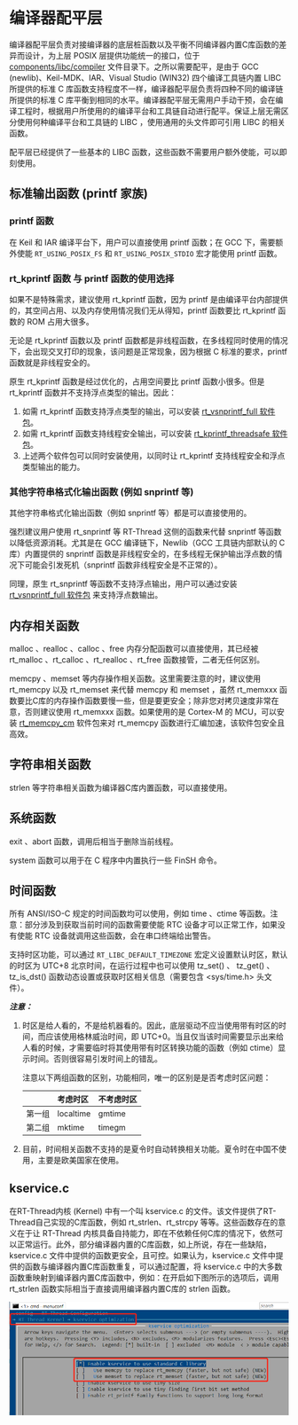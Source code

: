 # 编译器配平层

编译器配平层负责对接编译器的底层桩函数以及平衡不同编译器内置C库函数的差异而设计，为上层 POSIX 层提供功能统一的接口，位于 [components/libc/compiler](https://github.com/RT-Thread/rt-thread/tree/master/components/libc/compilers) 文件目录下。之所以需要配平，是由于 GCC (newlib)、Keil-MDK、IAR、Visual Studio (WIN32) 四个编译工具链内置 LIBC 所提供的标准 C 库函数支持程度不一样，编译器配平层负责将四种不同的编译链所提供的标准 C 库平衡到相同的水平。编译器配平层无需用户手动干预，会在编译工程时，根据用户所使用的的编译平台和工具链自动进行配平。保证上层无需区分使用何种编译平台和工具链的 LIBC ，使用通用的头文件即可引用 LIBC 的相关函数。

配平层已经提供了一些基本的 LIBC 函数，这些函数不需要用户额外使能，可以即刻使用。

## 标准输出函数 (printf 家族)

### printf 函数

在 Keil 和 IAR 编译平台下，用户可以直接使用 printf 函数；在 GCC 下，需要额外使能 `RT_USING_POSIX_FS` 和 `RT_USING_POSIX_STDIO` 宏才能使用 printf 函数。

### rt_kprintf 函数 与 printf 函数的使用选择

如果不是特殊需求，建议使用 rt_kprintf 函数，因为 printf 是由编译平台内部提供的，其空间占用、以及内存使用情况我们无从得知，printf 函数要比 rt_kprintf 函数的 ROM 占用大很多。

无论是 rt_kprintf 函数以及 printf 函数都是非线程函数，在多线程同时使用的情况下，会出现交叉打印的现象，该问题是正常现象，因为根据 C 标准的要求，printf 函数就是非线程安全的。

原生 rt_kprintf 函数是经过优化的，占用空间要比 printf 函数小很多。但是 rt_kprintf 函数并不支持浮点类型的输出。因此：

1. 如需 rt_kprintf 函数支持浮点类型的输出，可以安装 [rt_vsnprintf_full 软件包](https://github.com/mysterywolf/rt_vsnprintf_full)。
2. 如需 rt_kprintf 函数支持线程安全输出，可以安装 [rt_kprintf_threadsafe 软件包](https://github.com/mysterywolf/rt_kprintf_threadsafe)。
3. 上述两个软件包可以同时安装使用，以同时让 rt_kprintf 支持线程安全和浮点类型输出的能力。

### 其他字符串格式化输出函数 (例如 snprintf 等)

其他字符串格式化输出函数（例如 snprintf 等）都是可以直接使用的。

强烈建议用户使用 rt_snprintf 等 RT-Thread 这侧的函数来代替 snprintf 等函数以降低资源消耗。尤其是在 GCC 编译链下，Newlib（GCC 工具链内部默认的 C 库）内置提供的 snprintf 函数是非线程安全的，在多线程无保护输出浮点数的情况下可能会引发死机（snprintf 函数非线程安全是不正常的）。

同理，原生 rt_snprintf 等函数不支持浮点输出，用户可以通过安装 [rt_vsnprintf_full 软件包](https://github.com/mysterywolf/rt_vsnprintf_full) 来支持浮点数输出。

## 内存相关函数

malloc 、realloc 、calloc 、free 内存分配函数可以直接使用，其已经被 rt_malloc 、rt_calloc 、rt_realloc 、rt_free 函数接管，二者无任何区别。

memcpy 、memset 等内存操作相关函数。这里需要注意的时，建议使用 rt_memcpy 以及 rt_memset 来代替 memcpy 和 memset ，虽然 rt_memxxx 函数要比C库的内存操作函数要慢一些，但是要更安全；除非您对拷贝速度非常在意，否则建议使用 rt_memxxx 函数。如果使用的是 Cortex-M 的 MCU，可以安装 [rt_memcpy_cm](https://github.com/mysterywolf/rt_memcpy_cm) 软件包来对 rt_memcpy 函数进行汇编加速，该软件包安全且高效。

## 字符串相关函数

strlen 等字符串相关函数为编译器C库内置函数，可以直接使用。

## 系统函数

exit 、abort 函数，调用后相当于删除当前线程。

system 函数可以用于在 C 程序中内置执行一些 FinSH 命令。

## 时间函数

所有 ANSI/ISO-C 规定的时间函数均可以使用，例如 time 、ctime 等函数。注意：部分涉及到获取当前时间的函数需要使能 RTC 设备才可以正常工作，如果没有使能 RTC 设备就调用这些函数，会在串口终端给出警告。

支持时区功能，可以通过 `RT_LIBC_DEFAULT_TIMEZONE` 宏定义设置默认时区，默认的时区为 UTC+8 北京时间，在运行过程中也可以使用 tz_set() 、 tz_get() 、 tz_is_dst() 函数动态设置或获取时区相关信息（需要包含 <sys/time.h> 头文件）。

***注意：***

1. 时区是给人看的，不是给机器看的。因此，底层驱动不应当使用带有时区的时间，而应该使用格林威治时间，即 UTC+0。当且仅当该时间需要显示出来给人看的时候，才需要临时将其使用带有时区转换功能的函数（例如 ctime）显示时间。否则很容易引发时间上的错乱。

   注意以下两组函数的区别，功能相同，唯一的区别是是否考虑时区问题：

   |        | 考虑时区  | 不考虑时区 |
   | ------ | --------- | ---------- |
   | 第一组 | localtime | gmtime     |
   | 第二组 | mktime    | timegm     |

2. 目前，时间相关函数不支持的是夏令时自动转换相关功能。夏令时在中国不使用，主要是欧美国家在使用。

## kservice.c

在RT-Thread内核 (Kernel) 中有一个叫 kservice.c 的文件。该文件提供了RT-Thread自己实现的C库函数，例如 rt_strlen、rt_strcpy 等等。这些函数存在的意义在于让 RT-Thread 内核具备自持能力，即在不依赖任何C库的情况下，依然可以正常运行。此外，部分编译器内置的C库函数，如上所说，存在一些缺陷，kservice.c 文件中提供的函数更安全，且可控。如果认为，kservice.c 文件中提供的函数与编译器内置C库函数重复，可以通过配置，将 kservice.c 中的大多数函数重映射到编译器内置C库函数中，例如：在开启如下图所示的选项后，调用 rt_strlen 函数实际相当于直接调用编译器内置C库的 strlen 函数。

![kservice](figures/kservice.png)
